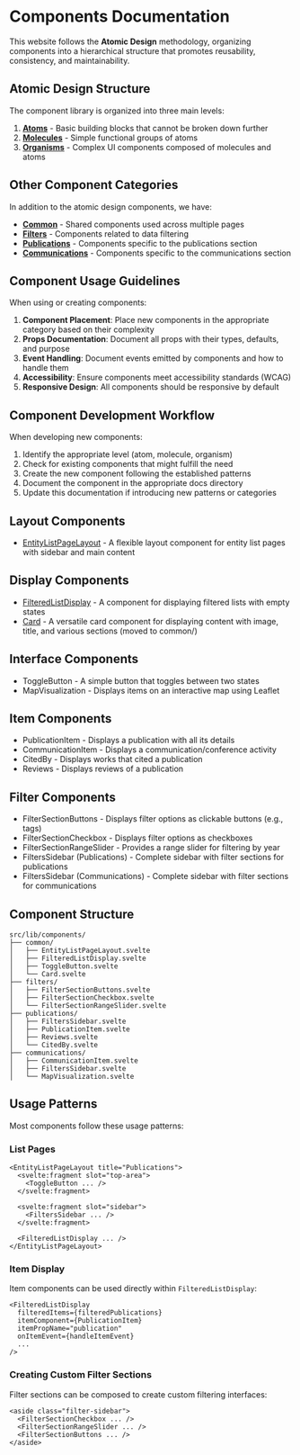 # Components Documentation

This website follows the **Atomic Design** methodology, organizing components into a hierarchical structure that promotes reusability, consistency, and maintainability.

## Atomic Design Structure

The component library is organized into three main levels:

1. **[Atoms](./atoms/README.md)** - Basic building blocks that cannot be broken down further
2. **[Molecules](./molecules/README.md)** - Simple functional groups of atoms
3. **[Organisms](./organisms/README.md)** - Complex UI components composed of molecules and atoms

## Other Component Categories

In addition to the atomic design components, we have:

- **[Common](./common/README.md)** - Shared components used across multiple pages
- **[Filters](./filters/README.md)** - Components related to data filtering
- **[Publications](./publications/README.md)** - Components specific to the publications section
- **[Communications](./communications/README.md)** - Components specific to the communications section

## Component Usage Guidelines

When using or creating components:

1. **Component Placement**: Place new components in the appropriate category based on their complexity
2. **Props Documentation**: Document all props with their types, defaults, and purpose
3. **Event Handling**: Document events emitted by components and how to handle them
4. **Accessibility**: Ensure components meet accessibility standards (WCAG)
5. **Responsive Design**: All components should be responsive by default

## Component Development Workflow

When developing new components:

1. Identify the appropriate level (atom, molecule, organism)
2. Check for existing components that might fulfill the need
3. Create the new component following the established patterns
4. Document the component in the appropriate docs directory
5. Update this documentation if introducing new patterns or categories

## Layout Components

- [EntityListPageLayout](./EntityListPageLayout.md) - A flexible layout component for entity list pages with sidebar and main content

## Display Components

- [FilteredListDisplay](./FilteredListDisplay.md) - A component for displaying filtered lists with empty states
- [Card](./Card.md) - A versatile card component for displaying content with image, title, and various sections (moved to common/)

## Interface Components

- ToggleButton - A simple button that toggles between two states
- MapVisualization - Displays items on an interactive map using Leaflet

## Item Components

- PublicationItem - Displays a publication with all its details
- CommunicationItem - Displays a communication/conference activity
- CitedBy - Displays works that cited a publication
- Reviews - Displays reviews of a publication

## Filter Components

- FilterSectionButtons - Displays filter options as clickable buttons (e.g., tags)
- FilterSectionCheckbox - Displays filter options as checkboxes
- FilterSectionRangeSlider - Provides a range slider for filtering by year
- FiltersSidebar (Publications) - Complete sidebar with filter sections for publications
- FiltersSidebar (Communications) - Complete sidebar with filter sections for communications

## Component Structure

```
src/lib/components/
├── common/
│   ├── EntityListPageLayout.svelte
│   ├── FilteredListDisplay.svelte
│   ├── ToggleButton.svelte
│   └── Card.svelte
├── filters/
│   ├── FilterSectionButtons.svelte
│   ├── FilterSectionCheckbox.svelte
│   └── FilterSectionRangeSlider.svelte
├── publications/
│   ├── FiltersSidebar.svelte
│   ├── PublicationItem.svelte
│   ├── Reviews.svelte
│   └── CitedBy.svelte
├── communications/
│   ├── CommunicationItem.svelte
│   ├── FiltersSidebar.svelte
│   └── MapVisualization.svelte
```

## Usage Patterns

Most components follow these usage patterns:

### List Pages

```svelte
<EntityListPageLayout title="Publications">
  <svelte:fragment slot="top-area">
    <ToggleButton ... />
  </svelte:fragment>
  
  <svelte:fragment slot="sidebar">
    <FiltersSidebar ... />
  </svelte:fragment>
  
  <FilteredListDisplay ... />
</EntityListPageLayout>
```

### Item Display

Item components can be used directly within `FilteredListDisplay`:

```svelte
<FilteredListDisplay 
  filteredItems={filteredPublications}
  itemComponent={PublicationItem}
  itemPropName="publication"
  onItemEvent={handleItemEvent}
  ...
/>
```

### Creating Custom Filter Sections

Filter sections can be composed to create custom filtering interfaces:

```svelte
<aside class="filter-sidebar">
  <FilterSectionCheckbox ... />
  <FilterSectionRangeSlider ... />
  <FilterSectionButtons ... />
</aside>
```